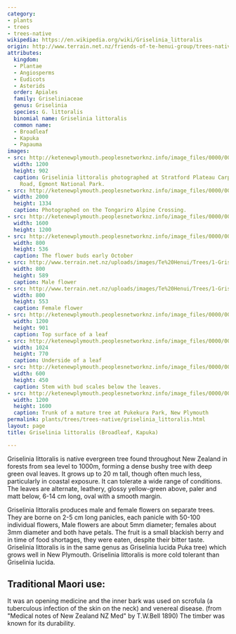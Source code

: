 ```yaml
---
category:
- plants
- trees
- trees-native
wikipedia: https://en.wikipedia.org/wiki/Griselinia_littoralis
origin: http://www.terrain.net.nz/friends-of-te-henui-group/trees-native-botanical-names-g-to-l/broadleaf.html
attributes:
  kingdom:
  - Plantae
  - Angiosperms
  - Eudicots
  - Asterids
  order: Apiales
  family: Griseliniaceae
  genus: Griselinia
  species: G. littoralis
  binomial name: Griselinia littoralis
  common name:
  - Broadleaf
  - Kapuka
  - Papauma
images:
- src: http://ketenewplymouth.peoplesnetworknz.info/image_files/0000/0005/6684/Griselinia_littoralis__Papauma__Broadleaf__Kapuka.JPG
  width: 1200
  height: 902
  caption: Griselinia littoralis photographed at Stratford Plateau Carpark, Pembroke
    Road, Egmont National Park.
- src: http://ketenewplymouth.peoplesnetworknz.info/image_files/0000/0010/2843/Broadleaf__Griselinia_littoralis-001.jpg
  width: 2000
  height: 1334
  caption: Photographed on the Tongariro Alpine Crossing.
- src: http://ketenewplymouth.peoplesnetworknz.info/image_files/0000/0007/6619/Griselinia_littoralis__Broadleaf__Kapuka_.JPG
  width: 1600
  height: 1200
- src: http://ketenewplymouth.peoplesnetworknz.info/image_files/0000/0001/3689/Griselinia_littoralis__broadleaf_1-10-2016.JPG
  width: 800
  height: 536
  caption: The flower buds early October
- src: http://www.terrain.net.nz/uploads/images/Te%20Henui/Trees/1-Griselinia%20littoralis%20male.jpg
  width: 800
  height: 589
  caption: Male flower
- src: http://www.terrain.net.nz/uploads/images/Te%20Henui/Trees/1-Griselinia%20littoralis%20female.jpg
  width: 800
  height: 553
  caption: Female flower
- src: http://ketenewplymouth.peoplesnetworknz.info/image_files/0000/0007/6614/Griselinia_littoralis__Broadleaf__Kapuka_-001.JPG
  width: 1200
  height: 901
  caption: Top surface of a leaf
- src: http://ketenewplymouth.peoplesnetworknz.info/image_files/0000/0003/7229/Griselinia_littoralis__Broadleaf_Kapuka_-003.JPG
  width: 1024
  height: 770
  caption: Underside of a leaf
- src: http://ketenewplymouth.peoplesnetworknz.info/image_files/0000/0005/6674/Griselinia_littoralis__Papauma__Broadleaf__Kapuka-001.JPG
  width: 600
  height: 450
  caption: Stem with bud scales below the leaves.
- src: http://ketenewplymouth.peoplesnetworknz.info/image_files/0000/0004/1184/Griselinia_littoralis__Broadleaf__Kapuka_-002.JPG
  width: 1200
  height: 1600
  caption: Trunk of a mature tree at Pukekura Park, New Plymouth
permalink: plants/trees/trees-native/griselinia_littoralis.html
layout: page
title: Griselinia littoralis (Broadleaf, Kapuka)

---
```

Griselinia littoralis is native evergreen tree found throughout New Zealand in forests from sea level to 1000m, forming a dense bushy tree with deep green oval leaves. It grows up to 20 m tall, though often much less, particularly in coastal exposure. It can tolerate a wide range of conditions. The leaves are alternate, leathery, glossy yellow-green above, paler and matt below, 6-14 cm long, oval with a smooth margin.

Griselinia littoralis produces male and female flowers on separate trees. They are borne on 2-5 cm long panicles, each panicle with 50-100 individual flowers, Male flowers are about 5mm diameter; females about 3mm diameter and both have petals.
The fruit is a small blackish berry and in time of food shortages, they were eaten, despite their bitter taste.
Griselinia littoralis is in the same genus as Griselinia lucida Puka tree) which grows well in New Plymouth. Griselinia littoralis is more cold tolerant than Griselinia lucida.
## Traditional Maori use:
  
It was an opening medicine and the inner bark was used on scrofula (a tuberculous infection of the skin on the neck) and venereal disease. (from "Medical notes of New Zealand NZ Med" by T.W.Bell 1890)
The timber was known for its durability. 
